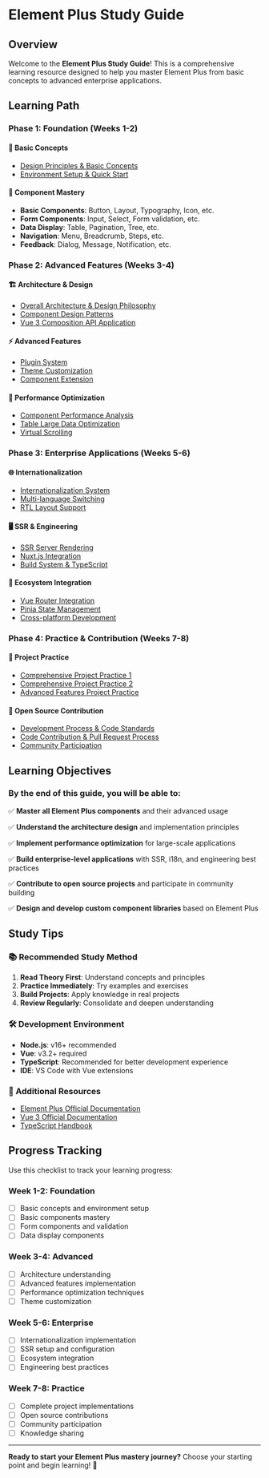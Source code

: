 # Element Plus Study Guide

## Overview

Welcome to the **Element Plus Study Guide**! This is a comprehensive learning resource designed to help you master Element Plus from basic concepts to advanced enterprise applications.

## Learning Path

### Phase 1: Foundation (Weeks 1-2)

#### 🎯 Basic Concepts
- [Design Principles & Basic Concepts](./basic-concepts/design-principles-and-basic-concepts.md)
- [Environment Setup & Quick Start](./quickstart.md)

#### 🧩 Component Mastery
- **Basic Components**: Button, Layout, Typography, Icon, etc.
- **Form Components**: Input, Select, Form validation, etc.
- **Data Display**: Table, Pagination, Tree, etc.
- **Navigation**: Menu, Breadcrumb, Steps, etc.
- **Feedback**: Dialog, Message, Notification, etc.

### Phase 2: Advanced Features (Weeks 3-4)

#### 🏗️ Architecture & Design
- [Overall Architecture & Design Philosophy](./architecture-design/overall-architecture-and-design-philosophy.md)
- [Component Design Patterns](./architecture-design/component-design-pattern-analysis.md)
- [Vue 3 Composition API Application](./architecture-design/vue3-composition-api-application.md)

#### ⚡ Advanced Features
- [Plugin System](./advanced-features/plugin-system-deep.md)
- [Theme Customization](./advanced-features/advanced-theme-customization-and-design-system.md)
- [Component Extension](./advanced-topics/component-extension-and-customization.md)

#### 🚀 Performance Optimization
- [Component Performance Analysis](./performance-optimization/component-performance-analysis.md)
- [Table Large Data Optimization](./performance-optimization/table-component-large-data-optimization.md)
- [Virtual Scrolling](./performance-optimization/select-component-large-options-optimization.md)

### Phase 3: Enterprise Applications (Weeks 5-6)

#### 🌐 Internationalization
- [Internationalization System](./internationalization-and-accessibility/internationalization-system-detailed.md)
- [Multi-language Switching](./internationalization-and-accessibility/multi-language-switching-implementation-and-dynamic-configuration.md)
- [RTL Layout Support](./internationalization-and-accessibility/rtl-right-to-left-layout-support.md)

#### 🖥️ SSR & Engineering
- [SSR Server Rendering](./ssr-server-side-rendering/basic-concepts-and-environment-setup.md)
- [Nuxt.js Integration](./ssr-server-side-rendering/nuxtjs-integration-and-configuration.md)
- [Build System & TypeScript](./engineering-and-build/build-system-deep-vite-typescript.md)

#### 🔗 Ecosystem Integration
- [Vue Router Integration](./vue-ecosystem-integration/deep-integration-with-vue-router.md)
- [Pinia State Management](./vue-ecosystem-integration/pinia-state-management.md)
- [Cross-platform Development](./cross-platform-development/cross-platform-development-practice.md)

### Phase 4: Practice & Contribution (Weeks 7-8)

#### 💼 Project Practice
- [Comprehensive Project Practice 1](./project-practice/comprehensive-project-practice-one.md)
- [Comprehensive Project Practice 2](./project-practice/comprehensive-project-practice-two.md)
- [Advanced Features Project Practice](./project-practice/advanced-features-comprehensive-project-practice.md)

#### 🤝 Open Source Contribution
- [Development Process & Code Standards](./open-source-contribution/development-process-and-code-standards.md)
- [Code Contribution & Pull Request Process](./open-source-contribution/code-contribution-and-pull-request-process.md)
- [Community Participation](./community-contribution/community-contribution-and-open-source-practice.md)

## Learning Objectives

### By the end of this guide, you will be able to:

✅ **Master all Element Plus components** and their advanced usage

✅ **Understand the architecture design** and implementation principles

✅ **Implement performance optimization** for large-scale applications

✅ **Build enterprise-level applications** with SSR, i18n, and engineering best practices

✅ **Contribute to open source projects** and participate in community building

✅ **Design and develop custom component libraries** based on Element Plus

## Study Tips

### 📚 Recommended Study Method
1. **Read Theory First**: Understand concepts and principles
2. **Practice Immediately**: Try examples and exercises
3. **Build Projects**: Apply knowledge in real projects
4. **Review Regularly**: Consolidate and deepen understanding

### 🛠️ Development Environment
- **Node.js**: v16+ recommended
- **Vue**: v3.2+ required
- **TypeScript**: Recommended for better development experience
- **IDE**: VS Code with Vue extensions

### 📖 Additional Resources
- [Element Plus Official Documentation](https://element-plus.org/)
- [Vue 3 Official Documentation](https://vuejs.org/)
- [TypeScript Handbook](https://www.typescriptlang.org/docs/)

## Progress Tracking

Use this checklist to track your learning progress:

### Week 1-2: Foundation
- [ ] Basic concepts and environment setup
- [ ] Basic components mastery
- [ ] Form components and validation
- [ ] Data display components

### Week 3-4: Advanced
- [ ] Architecture understanding
- [ ] Advanced features implementation
- [ ] Performance optimization techniques
- [ ] Theme customization

### Week 5-6: Enterprise
- [ ] Internationalization implementation
- [ ] SSR setup and configuration
- [ ] Ecosystem integration
- [ ] Engineering best practices

### Week 7-8: Practice
- [ ] Complete project implementations
- [ ] Open source contributions
- [ ] Community participation
- [ ] Knowledge sharing

---

**Ready to start your Element Plus mastery journey?** Choose your starting point and begin learning! 🚀